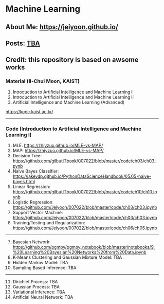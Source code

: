 # Machine Learning

## About Me: https://jeiyoon.github.io/

## Posts: [TBA](https://jeiyoon.github.io/k4ke/)

## Credit: this repository is based on awsome works

### Material (Il-Chul Moon, KAIST)
1) Introduction to Artificial Intelligence and Machine Learning I
2) Introduction to Artificial Intelligence and Machine Learning II
3) Artificial Intelligence and Machine Learning (Advanced)

https://kooc.kaist.ac.kr/

---

### Code (Introduction to Artificial Intelligence and Machine Learning I)
1) MLE: https://zhiyzuo.github.io/MLE-vs-MAP/
1) MAP: https://zhiyzuo.github.io/MLE-vs-MAP/
2) Decision Tree: https://github.com/gilbutITbook/007022/blob/master/code/ch03/ch03.ipynb
3) Naive Bayes Classifier: https://jakevdp.github.io/PythonDataScienceHandbook/05.05-naive-bayes.html
4) Linear Regression: https://github.com/gilbutITbook/007022/blob/master/code/ch10/ch10.ipynb
4) Logistic Regression: https://github.com/Jeiyoon/007022/blob/master/code/ch03/ch03.ipynb
5) Support Vector Machine: https://github.com/Jeiyoon/007022/blob/master/code/ch03/ch03.ipynb
6) Training/Testing and Regularization: https://github.com/Jeiyoon/007022/blob/master/code/ch06/ch06.ipynb 

---

7) Bayesian Network: https://github.com/pgmpy/pgmpy_notebook/blob/master/notebooks/9.%20Learning%20Bayesian%20Networks%20from%20Data.ipynb
8) K-Means Clustering and Gaussian Mixture Model: TBA
9) Hidden Markov Model: TBA
10) Sampling Based Inference: TBA

---

11) Dirichlet Process: TBA 
12) Gaussian Process: TBA
13) Variational Inference: TBA
14) Artificial Neural Network: TBA
